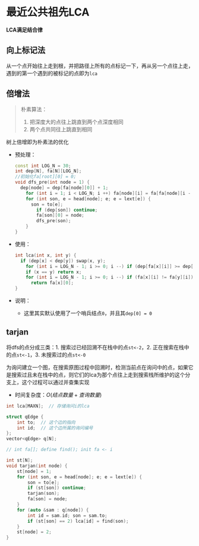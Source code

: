 # 最近公共祖先LCA

**LCA满足结合律**


## 向上标记法

从一个点开始往上走到根，并把路径上所有的点标记一下，再从另一个点往上走，遇到的第一个遇到的被标记的点即为`lca`

## 倍增法

> 朴素算法：
>
> 1. 把深度大的点往上跳直到两个点深度相同
> 2. 两个点共同往上跳直到相同

树上倍增即为朴素法的优化

+ 预处理：

  ```c++
  const int LOG_N = 30;
  int dep[N], fa[N][LOG_N];
  //初始化fa[root][0] = 0;
  void dfs_pre(int node = 1) {
  	dep[node] = dep[fa[node][0]] + 1;
      for (int i = 1; i < LOG_N; i ++) fa[node][i] = fa[fa[node][i - 1]][i - 1];
      for (int son, e = head[node]; e; e = lext[e]) {
  		son = to[e];
          if (dep[son]) continue;
          fa[son][0] = node;
          dfs_pre(son);
      }
  }
  ```

+ 使用：

  ```c++
  int lca(int x, int y) {
  	if (dep[x] < dep[y]) swap(x, y);
      for (int i = LOG_N - 1; i >= 0; i --) if (dep[fa[x][i]] >= dep[y]) x = fa[x][i];
      if (x == y) return x;
      for (int i = LOG_N - 1; i >= 0; i --) if (fa[x][i] != fa[y][i]) x = fa[x][i], y = fa[y][i];
     	return fa[x][0];   
  }
  ```

+ 说明：

  + 这里其实默认使用了一个哨兵结点`0`，并且其`dep[0] = 0`

## tarjan

将dfs的点分成三类：1. 搜索过已经回溯不在栈中的点`st<-2`，2. 正在搜索在栈中的点`st<-1`，3. 未搜索过的点`st<-0`

为询问建立一个图，在搜索原图过程中回溯时，检测当前点在询问中的点，如果它是搜索过且未在栈中的点，则它们的lca为那个点往上走到搜索栈所维护的这个分支上，这个过程可以通过并查集实现

+ 时间复杂度：$O(结点数量 + 查询数量)$

```c++
int lca[MAXN];  // 存储询问i的lca

struct qEdge {
    int to;  // 这个边的指向
    int id;  // 这个边所属的询问编号
};
vector<qEdge> q[N];

// int fa[]; define find(); init fa <- i

int st[N];
void tarjan(int node) {
    st[node] = 1;
    for (int son, e = head[node]; e; e = lext[e]) {
        son = to[e];
        if (st[son]) continue;
        tarjan(son);
        fa[son] = node;
    }
    for (auto &sam : q[node]) {
        int id = sam.id; son = sam.to;
        if (st[son] == 2) lca[id] = find(son);
    }
    st[node] = 2;
}
```
